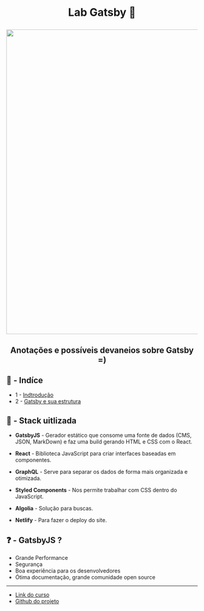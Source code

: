 <h1 align="center">

  Lab Gatsby :purple_heart:
</h1>
<p align="center"> 
<img src="https://felipeelia.com.br/wp-content/uploads/2019/09/gatsby.gif" width="800">
</p>

<h2 align="center">  
  Anotações e possíveis devaneios sobre Gatsby =)
</h2>

## :robot: - Indíce

- 1 - [Indtrodução](https://github.com/comicodarko/Lab-Gatsby)
- 2 - [Gatsby e sua estrutura]()
  

## :rocket: - Stack uitlizada

- **GatsbyJS** - Gerador estático que consome uma fonte de dados (CMS, JSON, MarkDown) e faz uma build gerando HTML e CSS com o React.

- **React** - Biblioteca JavaScript para criar interfaces baseadas em componentes.

- **GraphQL** - Serve para separar os dados de forma mais organizada e otimizada.

- **Styled Components** - Nos permite trabalhar com CSS dentro do JavaScript.

- **Algolia** - Solução para buscas.

- **Netlify** - Para fazer o deploy do site. 

## :question: - GatsbyJS ?

- Grande Performance 
- Segurança
- Boa experiência para os desenvolvedores
- Ótima documentação, grande comunidade open source
****

- [Link do curso](https://www.udemy.com/course/gatsby-crie-um-site-pwa-com-react-graphql-e-netlify-cms/)
- [Github do projeto](https://github.com/willianjusten/gatsby-course/)

